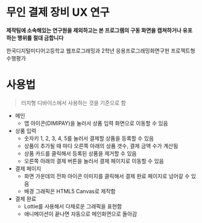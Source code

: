# 무인 결제 장비 UX 연구

**제작팀에 소속해있는 연구원을 제외하고는 본 프로그램의 구동 화면을 캡쳐하거나 유포하는 행위를 절대 금합니다**

한국디지털미디어고등학교 웹프로그래밍과 2학년 응용프로그래밍화면구현 프로젝트형 수행평가

# 사용법

> 터치형 디바이스에서 사용하는 것을 기준으로 함

- 메인
  - 앱 아이콘(DIMIPAY)을 눌러서 상품 입력 화면으로 이동할 수 있음
- 상품 입력
  - 숫자키 1, 2, 3, 4, 5를 눌러서 결제할 상품을 등록할 수 있음
  - 상품이 추가될 때 마다 오른쪽 아래의 상품 갯수, 결제 금액 수가 계산됨
  - 상품 카드를 클릭해서 등록된 상품을 제거할 수 있음
  - 오른쪽 아래의 결제 버튼을 눌러서 결제 페이지로 이동할 수 있음
- 결제 페이지
  - 화면 가운데의 전파 아이콘 이미지를 클릭해서 결제 완료 페이지로 넘어갈 수 있음
  - 배경 그래픽은 HTML5 Canvas로 제작함
- 결제 완료
  - Lottie를 사용해서 다채로운 그래픽을 표현함
  - 애니메이션이 끝나면 자동으로 메인화면으로 돌아감
